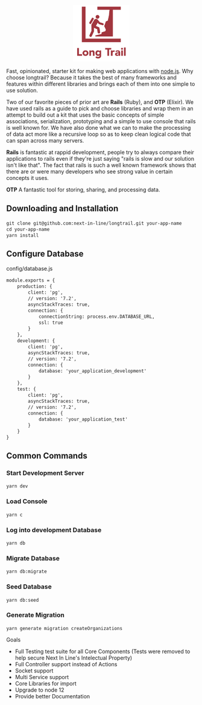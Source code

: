 <br />
<div align="center" style="margin:auto;">
    <img src="solo-logo.png?raw=true" width='150px' />
</div>

Fast, opinionated, starter kit for making web applications with [node.js](http://nodejs.org).
Why choose longtrail? Because it takes the best of many frameworks and features within different libraries and brings each of them into one simple to use solution.

Two of our favorite pieces of prior art are **Rails** (Ruby), and **OTP** (Elixir).
We have used rails as a guide to pick and choose libraries and wrap them in an attempt to build out a kit that uses the basic concepts of simple associations, serialization, prototyping and a simple to use console that rails is well known for.
We have also done what we can to make the processing of data act more like a recursive loop so as to keep clean logical code that can span across many servers.

**Rails** is fantastic at rappid development, people try to always compare their applications to rails even if they're just saying "rails is slow and our solution isn't like that". The fact that rails is such a well known framework shows that there are or were many developers who see strong value in certain concepts it uses.

**OTP** A fantastic tool for storing, sharing, and processing data. 

## Downloading and Installation
```
git clone git@github.com:next-in-line/longtrail.git your-app-name
cd your-app-name
yarn install
```

## Configure Database
config/database.js
```
module.exports = {
    production: {
        client: 'pg',
        // version: '7.2',
        asyncStackTraces: true,
        connection: {
            connectionString: process.env.DATABASE_URL,
            ssl: true
        }
    },
    development: {
        client: 'pg',
        asyncStackTraces: true,
        // version: '7.2',
        connection: {
            database: 'your_application_development'
        }
    },
    test: {
        client: 'pg',
        asyncStackTraces: true,
        // version: '7.2',
        connection: {
            database: 'your_application_test'
        }
    }
}
```

## Common Commands
### Start Development Server
```
yarn dev
```

### Load Console
```
yarn c
```

### Log into development Database
```
yarn db
```

### Migrate Database
```
yarn db:migrate
```

### Seed Database
```
yarn db:seed
```

### Generate Migration
```
yarn generate migration createOrganizations
```

Goals
* Full Testing test suite for all Core Components (Tests were removed to help secure Next In Line's Intelectual Property)
* Full Controller support instead of Actions
* Socket support
* Multi Service support
* Core Libraries for import
* Upgrade to node 12
* Provide better Documentation
